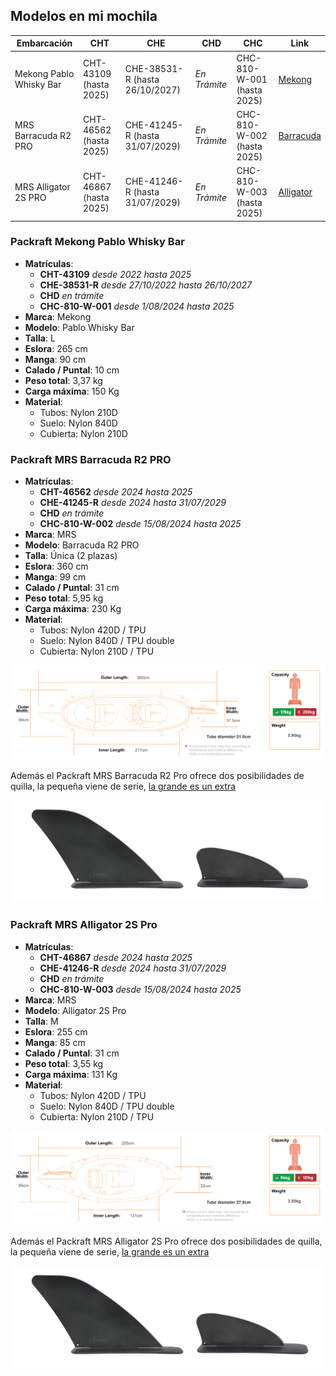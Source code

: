 ## Modelos en mi mochila
| Embarcación | CHT | CHE | CHD | CHC | Link |
|-------------|-----|-----|-----|-----|------|
| Mekong Pablo Whisky Bar | CHT-43109 (hasta 2025) | CHE-38531-R (hasta 26/10/2027) | *En Trámite* | CHC-810-W-001 (hasta 2025) | [Mekong](./Embarcaciones.md#packraft-mekong-pablo-whisky-bar) |
| MRS Barracuda R2 PRO | CHT-46562 (hasta 2025) | CHE-41245-R (hasta 31/07/2029) | *En Trámite* | CHC-810-W-002 (hasta 2025) | [Barracuda](./Embarcaciones.md#packraft-MRS-barracuda-r2-pro) |
| MRS Alligator 2S PRO | CHT-46867 (hasta 2025) | CHE-41246-R (hasta 31/07/2029) | *En Trámite* | CHC-810-W-003 (hasta 2025) | [Alligator](./Embarcaciones.md#packraft-MRS-alligator-2s-pro) |

### Packraft Mekong Pablo Whisky Bar
* **Matrículas**:
    * **CHT-43109** *desde 2022 hasta 2025*
    * **CHE-38531-R** *desde 27/10/2022 hasta 26/10/2027*
    * **CHD** *en trámite*
    * **CHC-810-W-001** *desde 1/08/2024 hasta 2025*
* **Marca**: Mekong
* **Modelo**: Pablo Whisky Bar
* **Talla**: L
* **Eslora**: 265 cm
* **Manga**: 90 cm
* **Calado / Puntal**: 10 cm
* **Peso total**: 3,37 kg
* **Carga máxima**: 150 Kg
* **Material**:
    * Tubos: Nylon 210D
    * Suelo: Nylon 840D
    * Cubierta: Nylon 210D

### Packraft MRS Barracuda R2 PRO
* **Matrículas**:
    * **CHT-46562** *desde 2024 hasta 2025*
    * **CHE-41245-R** *desde 2024 hasta 31/07/2029*
    * **CHD** *en trámite*
    * **CHC-810-W-002** *desde 15/08/2024 hasta 2025*
* **Marca**: MRS
* **Modelo**: Barracuda R2 PRO
* **Talla**: Única (2 plazas)
* **Eslora**: 360 cm
* **Manga**: 99 cm
* **Calado / Puntal**: 31 cm
* **Peso total**: 5,95 kg
* **Carga máxima**: 230 Kg
* **Material**:
    * Tubos: Nylon 420D / TPU
    * Suelo: Nylon 840D / TPU double
    * Cubierta: Nylon 210D / TPU

![](./images/Barracuda-R2-Pro-1.svg)

Además el Packraft MRS Barracuda R2 Pro ofrece dos posibilidades de quilla, la pequeña viene de serie, [la grande es un extra](https://www.microrafting.com/products/skeg?variant=40271482192069)

![](./images/MRS-skegs.jpg)

### Packraft MRS Alligator 2S Pro
* **Matrículas**:
    * **CHT-46867** *desde 2024 hasta 2025*
    * **CHE-41246-R** *desde 2024 hasta 31/07/2029*
    * **CHD** *en trámite*
    * **CHC-810-W-003** *desde 15/08/2024 hasta 2025*
* **Marca**: MRS
* **Modelo**: Alligator 2S Pro
* **Talla**: M
* **Eslora**: 255 cm
* **Manga**: 85 cm
* **Calado / Puntal**: 31 cm
* **Peso total**: 3,55 kg
* **Carga máxima**: 131 Kg
* **Material**:
    * Tubos: Nylon 420D / TPU
    * Suelo: Nylon 840D / TPU double
    * Cubierta: Nylon 210D / TPU

![](./images/Alligator-2S-Pro-1.svg)

Además el Packraft MRS Alligator 2S Pro ofrece dos posibilidades de quilla, la pequeña viene de serie, [la grande es un extra](https://www.microrafting.com/products/skeg?variant=40271482192069)

![](./images/MRS-skegs.jpg)
